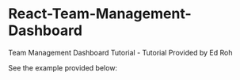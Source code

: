 # React-Team-Management-Dashboard
Team Management Dashboard Tutorial - Tutorial Provided by Ed Roh 

See the example provided below: 

